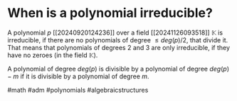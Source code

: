 # When is a polynomial irreducible? 
A polynomial $p$ [[20240920124236]] over a field [[20241126093518]] $\mathbb{K}$ is irreducible, if there are no polynomials of degree $≤ deg(p)/2$, that divide it. That means that polynomials of degrees 2 and 3 are only irreducible, if they have no zeroes (in the field $\mathbb{K}$).

A polynomial of degree $deg(p)$ is divisible by a polynomial of degree $deg(p) - m$ if it is divisible by a polynomial of degree $m$.

#math #adm #polynomials #algebraicstructures 